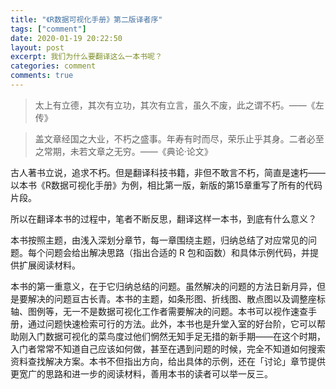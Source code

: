 ```yaml
---
title: "《R数据可视化手册》第二版译者序"
tags: ["comment"]
date: 2020-01-19 20:22:50
layout: post
excerpt: 我们为什么要翻译这么一本书呢？
categories: comment
comments: true
---
```


> 太上有立德，其次有立功，其次有立言，虽久不废，此之谓不朽。——《左传》

> 盖文章经国之大业，不朽之盛事。年寿有时而尽，荣乐止乎其身。二者必至之常期，未若文章之无穷。——《典论·论文》

古人著书立说，追求不朽。但是翻译科技书籍，非但不敢言不朽，简直是速朽——以本书《R数据可视化手册》为例，相比第一版，新版的第15章重写了所有的代码片段。

所以在翻译本书的过程中，笔者不断反思，翻译这样一本书，到底有什么意义？

本书按照主题，由浅入深划分章节，每一章围绕主题，归纳总结了对应常见的问题。每个问题会给出解决思路（指出合适的 R 包和函数）和具体示例代码，并提供扩展阅读材料。

本书的第一重意义，在于它归纳总结的问题。虽然解决的问题的方法日新月异，但是要解决的问题亘古长青。本书的主题，如条形图、折线图、散点图以及调整座标轴、图例等，无一不是数据可视化工作者需要解决的问题。本书可以视作速查手册，通过问题快速检索可行的方法。此外，本书也是升堂入室的好台阶，它可以帮助刚入门数据可视化的菜鸟度过他们惘然无知手足无措的新手期——在这个时期，入门者常常不知道自己应该如何做，甚至在遇到问题的时候，完全不知道如何搜索资料查找解决方案。本书不但指出方向，给出具体的示例，还在「讨论」章节提供更宽广的思路和进一步的阅读材料，善用本书的读者可以举一反三。



